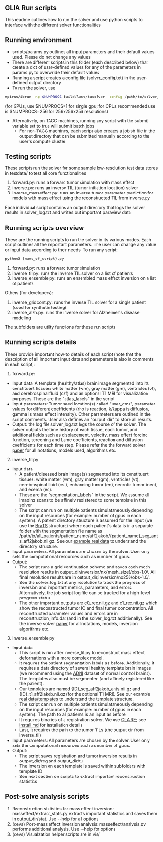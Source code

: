 ## GLIA Run scripts 
This readme outlines how to run the solver and use python scripts to interface
with the different solver functionalities

## Running environment
* scripts/params.py outlines all input parameters and their default values used. Please do not change any values
* There are different scripts in this folder (each described below) that create a dict of user-defined values for any of the parameters in params.py to overwride their default values
* Running a script creates a config file (solver_config.txt) in the user-defined output directory
* To run the solver, use 
```bash
mpirun/ibrun -np $NUMPROCS build/last/tusolver -config /path/to/solver_config.txt
```
(for GPUs, use $NUMPROCS=1 for single gpu; for CPUs recommended use is $NUMPROCS=256 for 256x256x256 resolutions)
* Alternatively, on TACC machines, running any script with the submit variable set to true will submit batch jobs
  * For non-TACC machines, each script also creates a job.sh file in the output directory that can be submitted manually according to the user's compute cluster


## Testing scripts
These scripts run the solver for some sample low-resolution test data stores in testdata/
to test all core functionalities
1. forward.py: runs a forward tumor simulation with mass effect 
2. inverse.py: runs an inverse TIL (tumor initiation location) solver
3. inverse_masseffect.py: runs an inverse tumor parameter prediction for models with mass effect using the reconstructed TIL from inverse.py

Each individual script contains an output directory that logs the solver results in solver_log.txt and writes out important paraview data


## Running scripts overview
These are the running scripts to run the solver in its various modes. Each script outlines all the important parameters. The user can change any value or input data according to their needs.
To run any script:
```bash
python3 {name_of_script}.py
```
1. forward.py: runs a forward tumor simulation
2. inverse_til.py: runs the inverse TIL solver on a list of patients
3. inverse_ensemble.py: runs an ensembled mass effect inversion on a list of patients

Others (for developers):
1. inverse_gridcont.py: runs the inverse TIL solver for a single patient (used for synthetic testing)
2. inverse_alzh.py: runs the inverse solver for Alzheimer's disease modeling

The subfolders are utilty functions for these run scripts

## Running scripts details
These provide important how-to details of each script (note that the description of all important input data and parameters is also in comments in each script): 
1. forward.py: 
  * Input data: A template (healthy/atlas) brain image segmented into its constituent tissues: white matter (wm), gray matter (gm), ventricles (vt), and cerebrospinal fluid (csf) and an optional T1 MRI for visualization purposes. These are the "atlas_labels" in the script
  * Input parameters: Tumor seed location(s) called "user_cms", parameter values for different coefficients (rho is reaction, k/kappa is diffusion, gamma is mass effect intensity). Other parameters are outlined in the script comments. User also defines an "output_dir" to store all results. 
  * Output: the log file solver_log.txt logs the course of the solver. The solver outputs the time history of each tissue, each tumor, and additional fields such as displacement, velocity, mass effect forcing function, screening and Lame coefficients, reaction and diffusion coefficients for each time step. Please refer the the forward solver [paper](https://link.springer.com/article/10.1007/s00285-019-01383-y) for all notations, models used, algorithms etc.
2. inverse_til.py
  * Input data:
    - A patient/diseased brain image(s) segmented into its constituent tissues: white matter (wm), gray matter (gm), ventricles (vt), cerebrospinal fluid (csf), enhancing tumor (en), necrotic tumor (nec), and edema (ed).  
    - These are the "segmentation_labels" in the script. We assume all imaging scans to be affinely registered to some template in this solver
    - The script can run on multiple patients simulataneously depending on the input resources (for example: number of gpus in each system). A patient directory structure is assumed for the input (we use the [BraTS](http://braintumorsegmentation.org/) structure) where each patient's data is in a separate folder with the segmentation file name as /path/to/all_patients/patient_name/aff2jakob/{patient_name}_seg_ants_aff2jakob.nii.gz. See our [example real data](https://drive.google.com/drive/folders/1QtC6R8b_sQoB0BGUumoz9NqWtfKXndre?usp=sharing) to understand the directory structure.
  * Input parameters: All parameters are chosen by the solver. User only sets the computational resources such as number of gpus.
  * Output: 
    - The script runs a grid continuation scheme and saves each mesh resolution results in output_dir/inversion/nx{mesh_size}/obs-1.0/. All final resolution results are in output_dir/inversion/nx256/obs-1.0/. 
    - See the solver_log.txt at any resolution to track the progress of inversion and important metrics, parameters, and errors. Alternatively, the job script log file can be tracked for a high-level progress status. 
    - The other important outputs are c0_rec.nii.gz and c1_rec.nii.gz which show the reconstructed tumor IC and final tumor concentration. All reconstructed parameter values and errors are in reconstruction_info.dat (and in the solver_log.txt additionally). See the inverse solver [paper](https://arxiv.org/abs/1907.06564) for all notations, models, inversion algorithms etc.
3. inverse_ensemble.py
  * Input data: 
    - This script is run after inverse_til.py to reconstruct mass effect deformations with a more complex model.
    - It requires the patient segmentation labels as before. Additionally, it requires a data directory of several healthy template brain images (we recommend using the [ADNI](http://adni.loni.usc.edu/data-samples/access-data/) dataset of normal control brains). The templates also must be segmented (and affinely registered like the patient). 
    - Our templates are named {ID}_seg_aff2jakob_ants.nii.gz and {ID}_t1_aff2jakob.nii.gz (for the optional T1 MRI).
  See our [example real data/templates](https://drive.google.com/drive/folders/1QtC6R8b_sQoB0BGUumoz9NqWtfKXndre?usp=sharing) to understand the template structure.
    - The script can run on multiple patients simulataneously depending on the input resources (for example: number of gpus in each system). The path to all patients is an input as before
    - It requires binaries of a registration solver. We use [CLAIRE](https://github.com/andreasmang/claire); see [install.md](../doc/install.md) for installation details
    - Last, it requires the path to the tumor TILs (the output dir from inverse_til) 
  * Input parameters: All parameters are chosen by the solver. User only sets the computational resources such as number of gpus.
  * Output: 
    - The script saves registration and tumor inversion results in output_dir/reg and output_dir/tu
    - The inversion on each template is saved within subfolders with template ID
    - See next section on scripts to extract important reconstruction statistics

## Post-solve analysis scripts
1. Reconstruction statistics for mass effect inversion: masseffect/extract_stats.py extracts important statistics and saves them in output_dir/stat. Use --help for all options
2. (devs) Post-mass effect inversion analysis: masseffect/analysis.py performs additional analysis. Use --help for options
3. (devs) Visualzation helper scripts are in vis/
